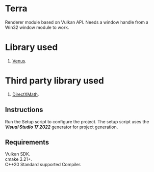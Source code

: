 # Terra
Renderer module based on Vulkan API. Needs a window handle from a Win32 window module to work.

# Library used
1. [Venus](https://github.com/razerx100/Venus).

# Third party library used
1. [DirectXMath](https://github.com/microsoft/DirectXMath).

## Instructions
Run the Setup script to configure the project. The setup script uses the ***Visual Studio 17 2022*** generator for project generation.

## Requirements
Vulkan SDK.\
cmake 3.21+.\
C++20 Standard supported Compiler.
